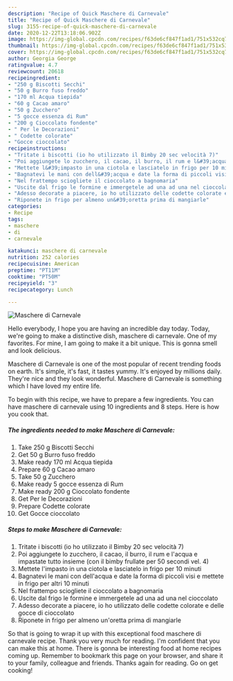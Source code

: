 ```yaml
---
description: "Recipe of Quick Maschere di Carnevale"
title: "Recipe of Quick Maschere di Carnevale"
slug: 3155-recipe-of-quick-maschere-di-carnevale
date: 2020-12-22T13:18:06.902Z
image: https://img-global.cpcdn.com/recipes/f63de6cf847f1ad1/751x532cq70/maschere-di-carnevale-recipe-main-photo.jpg
thumbnail: https://img-global.cpcdn.com/recipes/f63de6cf847f1ad1/751x532cq70/maschere-di-carnevale-recipe-main-photo.jpg
cover: https://img-global.cpcdn.com/recipes/f63de6cf847f1ad1/751x532cq70/maschere-di-carnevale-recipe-main-photo.jpg
author: Georgia George
ratingvalue: 4.7
reviewcount: 20618
recipeingredient:
- "250 g Biscotti Secchi"
- "50 g Burro fuso freddo"
- "170 ml Acqua tiepida"
- "60 g Cacao amaro"
- "50 g Zucchero"
- "5 gocce essenza di Rum"
- "200 g Cioccolato fondente"
- " Per le Decorazioni"
- " Codette colorate"
- "Gocce cioccolato"
recipeinstructions:
- "Tritate i biscotti (io ho utilizzato il Bimby 20 sec velocità 7)"
- "Poi aggiungete lo zucchero, il cacao, il burro, il rum e l&#39;acqua e impastate tutto insieme (con il bimby frullate per 50 secondi vel. 4)"
- "Mettete l&#39;impasto in una ciotola e lasciatelo in frigo per 10 minuti"
- "Bagnatevi le mani con dell&#39;acqua e date la forma di piccoli visi e mettete in frigo per altri 10 minuti"
- "Nel frattempo sciogliete il cioccolato a bagnomaria"
- "Uscite dal frigo le formine e immergetele ad una ad una nel cioccolato"
- "Adesso decorate a piacere, io ho utilizzato delle codette colorate e delle gocce di cioccolato"
- "Riponete in frigo per almeno un&#39;oretta prima di mangiarle"
categories:
- Recipe
tags:
- maschere
- di
- carnevale

katakunci: maschere di carnevale 
nutrition: 252 calories
recipecuisine: American
preptime: "PT11M"
cooktime: "PT50M"
recipeyield: "3"
recipecategory: Lunch

---
```



![Maschere di Carnevale](https://img-global.cpcdn.com/recipes/f63de6cf847f1ad1/751x532cq70/maschere-di-carnevale-recipe-main-photo.jpg)

Hello everybody, I hope you are having an incredible day today. Today, we're going to make a distinctive dish, maschere di carnevale. One of my favorites. For mine, I am going to make it a bit unique. This is gonna smell and look delicious.

Maschere di Carnevale is one of the most popular of recent trending foods on earth. It's simple, it's fast, it tastes yummy. It's enjoyed by millions daily. They're nice and they look wonderful. Maschere di Carnevale is something which I have loved my entire life.




To begin with this recipe, we have to prepare a few ingredients. You can have maschere di carnevale using 10 ingredients and 8 steps. Here is how you cook that.

<!--inarticleads1-->

##### The ingredients needed to make Maschere di Carnevale:

1. Take 250 g Biscotti Secchi
1. Get 50 g Burro fuso freddo
1. Make ready 170 ml Acqua tiepida
1. Prepare 60 g Cacao amaro
1. Take 50 g Zucchero
1. Make ready 5 gocce essenza di Rum
1. Make ready 200 g Cioccolato fondente
1. Get  Per le Decorazioni
1. Prepare  Codette colorate
1. Get Gocce cioccolato




<!--inarticleads2-->

##### Steps to make Maschere di Carnevale:

1. Tritate i biscotti (io ho utilizzato il Bimby 20 sec velocità 7)
1. Poi aggiungete lo zucchero, il cacao, il burro, il rum e l&#39;acqua e impastate tutto insieme (con il bimby frullate per 50 secondi vel. 4)
1. Mettete l&#39;impasto in una ciotola e lasciatelo in frigo per 10 minuti
1. Bagnatevi le mani con dell&#39;acqua e date la forma di piccoli visi e mettete in frigo per altri 10 minuti
1. Nel frattempo sciogliete il cioccolato a bagnomaria
1. Uscite dal frigo le formine e immergetele ad una ad una nel cioccolato
1. Adesso decorate a piacere, io ho utilizzato delle codette colorate e delle gocce di cioccolato
1. Riponete in frigo per almeno un&#39;oretta prima di mangiarle




So that is going to wrap it up with this exceptional food maschere di carnevale recipe. Thank you very much for reading. I'm confident that you can make this at home. There is gonna be interesting food at home recipes coming up. Remember to bookmark this page on your browser, and share it to your family, colleague and friends. Thanks again for reading. Go on get cooking!
